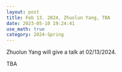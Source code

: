 ```yaml
---
layout: post
title: Feb 13. 2024, Zhuolun Yang, TBA
date: 2023-05-10 19:24:41
use_math: true
category: 2024-Spring
---
```

Zhuolun Yang will give a talk at 02/13/2024.

TBA
